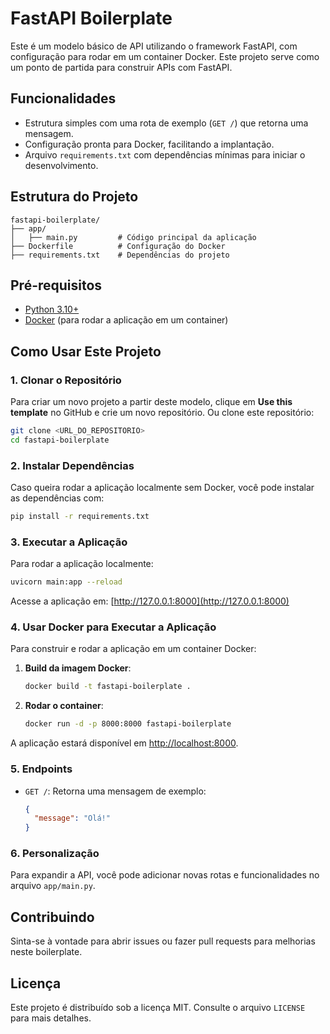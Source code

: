 
# FastAPI Boilerplate

Este é um modelo básico de API utilizando o framework FastAPI, com configuração para rodar em um container Docker. Este projeto serve como um ponto de partida para construir APIs com FastAPI.

## Funcionalidades

- Estrutura simples com uma rota de exemplo (`GET /`) que retorna uma mensagem.
- Configuração pronta para Docker, facilitando a implantação.
- Arquivo `requirements.txt` com dependências mínimas para iniciar o desenvolvimento.

## Estrutura do Projeto

```
fastapi-boilerplate/
├── app/
│   ├── main.py         # Código principal da aplicação
├── Dockerfile          # Configuração do Docker
├── requirements.txt    # Dependências do projeto
```

## Pré-requisitos

- [Python 3.10+](https://www.python.org/downloads/)
- [Docker](https://www.docker.com/get-started) (para rodar a aplicação em um container)

## Como Usar Este Projeto

### 1. Clonar o Repositório

Para criar um novo projeto a partir deste modelo, clique em **Use this template** no GitHub e crie um novo repositório. Ou clone este repositório:

```bash
git clone <URL_DO_REPOSITORIO>
cd fastapi-boilerplate
```

### 2. Instalar Dependências

Caso queira rodar a aplicação localmente sem Docker, você pode instalar as dependências com:

```bash
pip install -r requirements.txt
```

### 3. Executar a Aplicação

Para rodar a aplicação localmente:

```bash
uvicorn main:app --reload
```

Acesse a aplicação em: [http://127.0.0.1:8000](http://127.0.0.1:8000)

### 4. Usar Docker para Executar a Aplicação

Para construir e rodar a aplicação em um container Docker:

1. **Build da imagem Docker**:

    ```bash
    docker build -t fastapi-boilerplate .
    ```

2. **Rodar o container**:

    ```bash
    docker run -d -p 8000:8000 fastapi-boilerplate
    ```

A aplicação estará disponível em [http://localhost:8000](http://localhost:8000).

### 5. Endpoints

- `GET /`: Retorna uma mensagem de exemplo:
    ```json
    {
      "message": "Olá!"
    }
    ```

### 6. Personalização

Para expandir a API, você pode adicionar novas rotas e funcionalidades no arquivo `app/main.py`.

## Contribuindo

Sinta-se à vontade para abrir issues ou fazer pull requests para melhorias neste boilerplate.

## Licença

Este projeto é distribuído sob a licença MIT. Consulte o arquivo `LICENSE` para mais detalhes.
